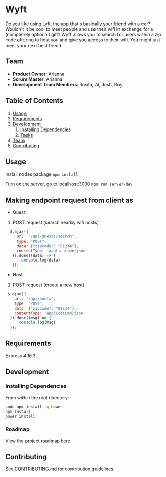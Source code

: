 # Wyft

Do you like using Lyft, the app that's basically your friend with a car? Wouldn't it be cool to meet people and use their wifi in exchange for a (completely optional) gift? Wyft allows you to search for users within a zip code offering to host you and give you access to their wifi. You might just meet your next best friend.

## Team

  - __Product Owner__: Arianna
  - __Scrum Master__: Arianna
  - __Development Team Members__: Rosita, Al, Josh, Roy

## Table of Contents

1. [Usage](#Usage)
1. [Requirements](#requirements)
1. [Development](#development)
    1. [Installing Dependencies](#installing-dependencies)
    1. [Tasks](#tasks)
1. [Team](#team)
1. [Contributing](#contributing)

## Usage

<!-- tbd -->
Install nodes package
`npm install`

Turn on the server, go to localhost:3000
`npm run server-dev`


## Making endpoint request from client as
- Guest
 1. POST request (search nearby wifi hosts)
 ```javascript
   $.ajax({
   	  url: "/api/guests/search",
   	  type: "POST",
   	  data: {"zipcode": "91234"},
   	  contentType: 'application/json'
   	}).done((data) => {
   		console.log(data)
   	});
 ```

- Host
 1. POST request (create a new host)
  ```javascript
   $.ajax({
   	  url: "/api/hosts",
   	  type: "POST",
   	  data: {"zipcode": "91234"},
   	  contentType: 'application/json'
   	}).done((msg) => {
   		console.log(msg)
   	});
 ```

## Requirements

Express 4.16.3

<!-- - Node 0.10.x
- Redis 2.6.x
- Postgresql 9.1.x
- etc
- etc -->

## Development

### Installing Dependencies

From within the root directory:

```sh
sudo npm install -g bower
npm install
bower install
```

### Roadmap

View the project roadmap [here](LINK_TO_PROJECT_ISSUES)


## Contributing

See [CONTRIBUTING.md](CONTRIBUTING.md) for contribution guidelines.
